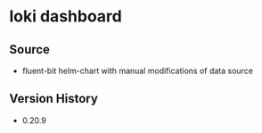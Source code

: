 # loki dashboard
## Source
  - fluent-bit helm-chart with manual modifications of data source

## Version History

  - 0.20.9
